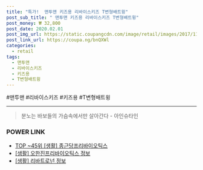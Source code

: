```yaml
--- 
title: "특가!  맨투맨 키즈용 리바이스키즈 T변형배트윙" 
post_sub_title: " 맨투맨 키즈용 리바이스키즈 T변형배트윙" 
post_money: ₩ 32,800 
post_date: 2020.02.01 
post_img_url: https://static.coupangcdn.com/image/retail/images/2017/11/09/16/4/9656c06d-edc1-4e28-b43f-23dc5442e2ee.jpg 
post_link_url: https://coupa.ng/bnQXWl 
categories: 
  - retail 
tags: 
  - 맨투맨 
  - 리바이스키즈 
  - 키즈용 
  - T변형배트윙 
--- 
```

  #맨투맨 #리바이스키즈 #키즈용 #T변형배트윙 
<hr> 

> 분노는 바보들의 가슴속에서만 살아간다 - 아인슈타인 


### POWER LINK

* <a href="https://blog.naver.com/fasyy4321/221776414150" target="_blank"> TOP ~45위 [생활] 종근당프리바이오틱스</a>
* <a href="https://blog.naver.com/fasyy4321/221759486367" target="_blank"> [생활] 오한진프리바이오틱스 정보 </a>
* <a href="https://blog.naver.com/santokki14/221774199352" target="_blank"> [생활] 리바트로넌 정보 </a>
